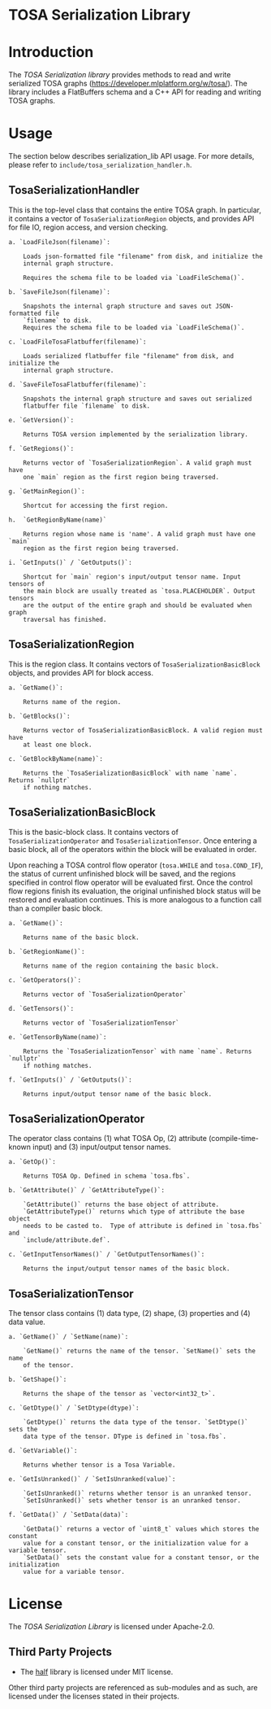 TOSA Serialization Library
==========================

# Introduction

The *TOSA Serialization library* provides methods to read and write serialized
TOSA graphs (<https://developer.mlplatform.org/w/tosa/>).  The library includes
a FlatBuffers schema and a C++ API for reading and writing TOSA graphs.

# Usage

The section below describes serialization_lib API usage. For more
details, please refer to `include/tosa_serialization_handler.h`.

## TosaSerializationHandler

This is the top-level class that contains the entire TOSA graph.  In
particular, it contains a vector of `TosaSerializationRegion` objects,
and provides API for file IO, region access, and version checking.

    a. `LoadFileJson(filename)`:

        Loads json-formatted file "filename" from disk, and initialize the
        internal graph structure.

        Requires the schema file to be loaded via `LoadFileSchema()`.

    b. `SaveFileJson(filename)`:

        Snapshots the internal graph structure and saves out JSON-formatted file
        `filename` to disk.
        Requires the schema file to be loaded via `LoadFileSchema()`.

    c. `LoadFileTosaFlatbuffer(filename)`:

        Loads serialized flatbuffer file "filename" from disk, and initialize the
        internal graph structure.

    d. `SaveFileTosaFlatbuffer(filename)`:

        Snapshots the internal graph structure and saves out serialized
        flatbuffer file `filename` to disk.

    e. `GetVersion()`:

        Returns TOSA version implemented by the serialization library.

    f. `GetRegions()`:

        Returns vector of `TosaSerializationRegion`. A valid graph must have
        one `main` region as the first region being traversed.

    g. `GetMainRegion()`:

        Shortcut for accessing the first region.

    h.  `GetRegionByName(name)`

        Returns region whose name is 'name'. A valid graph must have one `main`
        region as the first region being traversed.

    i. `GetInputs()` / `GetOutputs()`:

        Shortcut for `main` region's input/output tensor name. Input tensors of
        the main block are usually treated as `tosa.PLACEHOLDER`. Output tensors
        are the output of the entire graph and should be evaluated when graph
        traversal has finished.

## TosaSerializationRegion

This is the region class. It contains vectors of `TosaSerializationBasicBlock` objects,
and provides API for block access.

    a. `GetName()`:

        Returns name of the region.

    b. `GetBlocks()`:

        Returns vector of TosaSerializationBasicBlock. A valid region must have
        at least one block.

    c. `GetBlockByName(name)`:

        Returns the `TosaSerializationBasicBlock` with name `name`. Returns `nullptr`
        if nothing matches.

## TosaSerializationBasicBlock

This is the basic-block class. It contains vectors of
`TosaSerializationOperator` and `TosaSerializationTensor`. Once entering
a basic block, all of the operators within the block will be evaluated
in order.

Upon reaching a TOSA control flow operator (`tosa.WHILE` and
`tosa.COND_IF`), the status of current unfinished block will be saved, and
the regions specified in control flow operator will be evaluated first. Once
the control flow regions finish its evaluation, the original unfinished
block status will be restored and evaluation continues.  This is more
analogous to a function call than a compiler basic block.

    a. `GetName()`:

        Returns name of the basic block.

    b. `GetRegionName()`:

        Returns name of the region containing the basic block.

    c. `GetOperators()`:

        Returns vector of `TosaSerializationOperator`

    d. `GetTensors()`:

        Returns vector of `TosaSerializationTensor`

    e. `GetTensorByName(name)`:

        Returns the `TosaSerializationTensor` with name `name`. Returns `nullptr`
        if nothing matches.

    f. `GetInputs()` / `GetOutputs()`:

        Returns input/output tensor name of the basic block.

## TosaSerializationOperator

The operator class contains (1) what TOSA Op, (2) attribute (compile-time-
known input) and (3) input/output tensor names.

    a. `GetOp()`:

        Returns TOSA Op. Defined in schema `tosa.fbs`.

    b. `GetAttribute()` / `GetAttributeType()`:

        `GetAttribute()` returns the base object of attribute.
        `GetAttributeType()` returns which type of attribute the base object
        needs to be casted to.  Type of attribute is defined in `tosa.fbs` and
        `include/attribute.def`.

    c. `GetInputTensorNames()` / `GetOutputTensorNames()`:

        Returns the input/output tensor names of the basic block.

## TosaSerializationTensor

The tensor class contains (1) data type, (2) shape, (3) properties and (4) data value.

    a. `GetName()` / `SetName(name)`:

        `GetName()` returns the name of the tensor. `SetName()` sets the name
        of the tensor.

    b. `GetShape()`:

        Returns the shape of the tensor as `vector<int32_t>`.

    c. `GetDtype()` / `SetDtype(dtype)`:

        `GetDtype()` returns the data type of the tensor. `SetDtype()` sets the
        data type of the tensor. DType is defined in `tosa.fbs`.

    d. `GetVariable()`:

        Returns whether tensor is a Tosa Variable.

    e. `GetIsUnranked()` / `SetIsUnranked(value)`:

        `GetIsUnranked()` returns whether tensor is an unranked tensor.
        `SetIsUnranked()` sets whether tensor is an unranked tensor.

    f. `GetData()` / `SetData(data)`:

        `GetData()` returns a vector of `uint8_t` values which stores the constant
        value for a constant tensor, or the initialization value for a variable tensor.
        `SetData()` sets the constant value for a constant tensor, or the initialization
        value for a variable tensor.

# License

The *TOSA Serialization Library* is licensed under Apache-2.0.

## Third Party Projects

- The [half](https://half.sourceforge.net/) library is licensed under MIT license.

Other third party projects are referenced as sub-modules and as such, are licensed under the licenses stated in their projects.
